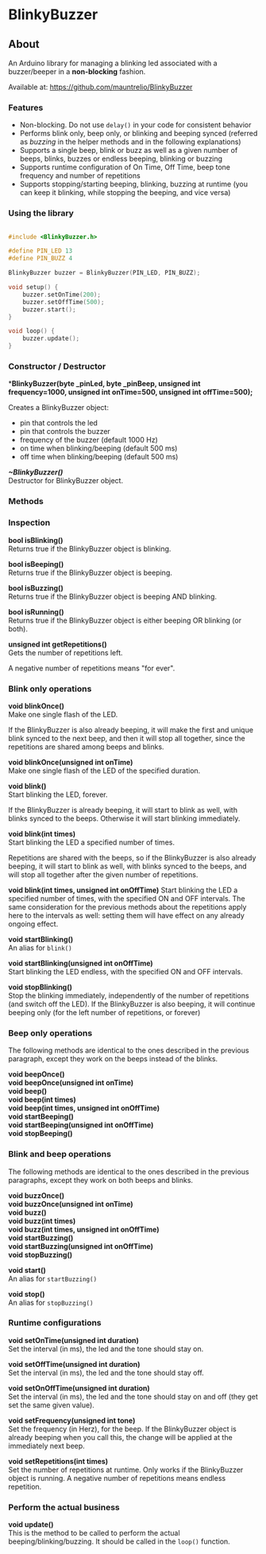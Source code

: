 # BlinkyBuzzer

## About

An Arduino library for managing a blinking led associated with a buzzer/beeper in a **non-blocking** fashion.

Available at: https://github.com/mauntrelio/BlinkyBuzzer

### Features

- Non-blocking. Do not use `delay()` in your code for consistent behavior 
- Performs blink only, beep only, or blinking and beeping synced (referred as _buzzing_ in the helper methods and in the following explanations)
- Supports a single beep, blink or buzz as well as a given number of beeps, blinks, buzzes or endless beeping, blinking or buzzing
- Supports runtime configuration of On Time, Off Time, beep tone frequency and number of repetitions
- Supports stopping/starting beeping, blinking, buzzing at runtime (you can keep it blinking, while stopping the beeping, and vice versa)

### Using the library

```c++

#include <BlinkyBuzzer.h>

#define PIN_LED 13
#define PIN_BUZZ 4

BlinkyBuzzer buzzer = BlinkyBuzzer(PIN_LED, PIN_BUZZ);

void setup() {
	buzzer.setOnTime(200);
	buzzer.setOffTime(500);
	buzzer.start();
}

void loop() {
	buzzer.update();
}

```

### Constructor / Destructor

***BlinkyBuzzer(byte _pinLed, byte _pinBeep, unsigned int frequency=1000, unsigned int onTime=500, unsigned int offTime=500);**

Creates a BlinkyBuzzer object:
- pin that controls the led
- pin that controls the buzzer
- frequency of the buzzer (default 1000 Hz)
- on time when blinking/beeping (default 500 ms)
- off time when blinking/beeping (default 500 ms)

***~BlinkyBuzzer()***<br>
Destructor for BlinkyBuzzer object.

### Methods

### Inspection

**bool isBlinking()**<br>
Returns true if the BlinkyBuzzer object is blinking.

**bool isBeeping()**<br>
Returns true if the BlinkyBuzzer object is beeping.

**bool isBuzzing()**<br>
Returns true if the BlinkyBuzzer object is beeping AND blinking.

**bool isRunning()**<br>
Returns true if the BlinkyBuzzer object is either beeping OR blinking (or both).

**unsigned int getRepetitions()**<br>
Gets the number of repetitions left.

A negative number of repetitions means "for ever".

### Blink only operations
**void blinkOnce()**<br>
Make one single flash of the LED.

If the BlinkyBuzzer is also already beeping, it will make the first and unique blink synced to the next beep, and then it will stop all together, since the repetitions are shared among beeps and blinks.

**void blinkOnce(unsigned int onTime)**<br>
Make one single flash of the LED of the specified duration.

**void blink()**<br>
Start blinking the LED, forever. 

If the BlinkyBuzzer is already beeping, it will start to blink as well, with blinks synced to the beeps. Otherwise it will start blinking immediately.

**void blink(int times)**<br>
Start blinking the LED a specified number of times.

Repetitions are shared with the beeps, so if the BlinkyBuzzer is also already beeping, it will start to blink as well, with blinks synced to the beeps, and will stop all together after the given number of repetitions.

**void blink(int times, unsigned int onOffTime)**
Start blinking the LED a specified number of times, with the specified ON and OFF intervals. The same consideration for the previous methods about the repetitions apply here to the intervals as well: setting them will have effect on any already ongoing effect. 

**void startBlinking()**<br>
An alias for `blink()`

**void startBlinking(unsigned int onOffTime)**<br>
Start blinking the LED endless, with the specified ON and OFF intervals.

**void stopBlinking()**<br>
Stop the blinking immediately, independently of the number of repetitions (and  switch off the LED). If the BlinkyBuzzer is also beeping, it will continue beeping only (for the left number of repetitions, or forever)

### Beep only operations

The following methods are identical to the ones described in the previous paragraph, except they work on the beeps instead of the blinks.

**void beepOnce()**<br>
**void beepOnce(unsigned int onTime)**<br>
**void beep()**<br>
**void beep(int times)**<br>
**void beep(int times, unsigned int onOffTime)**<br>
**void startBeeping()**<br>
**void startBeeping(unsigned int onOffTime)**<br>
**void stopBeeping()**<br>

### Blink and beep operations

The following methods are identical to the ones described in the previous paragraphs, except they work on both beeps and blinks.

**void buzzOnce()**<br>
**void buzzOnce(unsigned int onTime)**<br>
**void buzz()**<br>
**void buzz(int times)**<br>
**void buzz(int times, unsigned int onOffTime)**<br>
**void startBuzzing()**<br>
**void startBuzzing(unsigned int onOffTime)**<br>
**void stopBuzzing()**<br>

**void start()**<br>
An alias for `startBuzzing()`

**void stop()**<br>
An alias for `stopBuzzing()`

### Runtime configurations

**void setOnTime(unsigned int duration)**<br>
Set the interval (in ms), the led and the tone should stay on.

**void setOffTime(unsigned int duration)**<br>
Set the interval (in ms), the led and the tone should stay off.

**void setOnOffTime(unsigned int duration)**<br>
Set the interval (in ms), the led and the tone should stay on and off (they get set the same given value).

**void setFrequency(unsigned int tone)**<br>
Set the frequency (in Herz), for the beep. If the BlinkyBuzzer object is already beeping when you call this, the change will be applied at the immediately next beep.

**void setRepetitions(int times)**<br>
Set the number of repetitions at runtime. Only works if the BlinkyBuzzer object is running. A negative number of repetitions means endless repetition.

### Perform the actual business

**void update()**<br>
This is the method to be called to perform the actual beeping/blinking/buzzing. It should be called in the `loop()` function.
